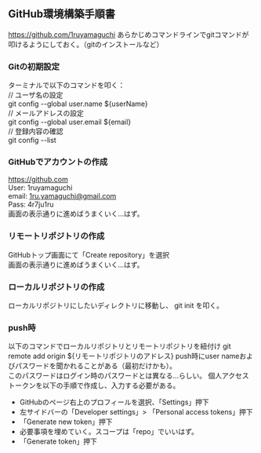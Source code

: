 ## GitHub環境構築手順書
https://github.com/1ruyamaguchi
あらかじめコマンドラインでgitコマンドが叩けるようにしておく。（gitのインストールなど）

### Gitの初期設定
ターミナルで以下のコマンドを叩く：  
// ユーザ名の設定  
git config --global user.name \${userName}  
// メールアドレスの設定  
git config --global user.email \${email}  
// 登録内容の確認  
git config --list

### GitHubでアカウントの作成
https://github.com  
User: 1ruyamaguchi  
email: 1ru.yamaguchi@gmail.com  
Pass: 4r7ju1ru  
画面の表示通りに進めばうまくいく…はず。

### リモートリポジトリの作成
GitHubトップ画面にて「Create repository」を選択  
画面の表示通りに進めばうまくいく…はず。

### ローカルリポジトリの作成
ローカルリポジトリにしたいディレクトリに移動し、
git init
を叩く。

### push時
以下のコマンドでローカルリポジトリとリモートリポジトリを紐付け
git remote add origin ${リモートリポジトリのアドレス}
push時にuser nameおよびパスワードを聞かれることがある（最初だけかも）。  
このパスワードはログイン時のパスワードとは異なる…らしい。
個人アクセストークンを以下の手順で作成し、入力する必要がある。
- GitHubのページ右上のプロフィールを選択、「Settings」押下
- 左サイドバーの「Developer settings」> 「Personal access tokens」押下
- 「Generate new token」押下
- 必要事項を埋めていく。スコープは「repo」でいいはず。
- 「Generate token」押下

